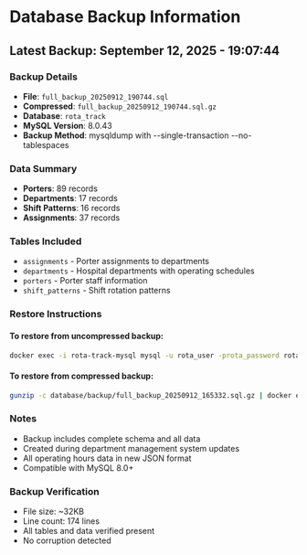# Database Backup Information

## Latest Backup: September 12, 2025 - 19:07:44

### Backup Details

- **File**: `full_backup_20250912_190744.sql`
- **Compressed**: `full_backup_20250912_190744.sql.gz`
- **Database**: `rota_track`
- **MySQL Version**: 8.0.43
- **Backup Method**: mysqldump with --single-transaction --no-tablespaces

### Data Summary

- **Porters**: 89 records
- **Departments**: 17 records
- **Shift Patterns**: 16 records
- **Assignments**: 37 records

### Tables Included

- `assignments` - Porter assignments to departments
- `departments` - Hospital departments with operating schedules
- `porters` - Porter staff information
- `shift_patterns` - Shift rotation patterns

### Restore Instructions

#### To restore from uncompressed backup:

```bash
docker exec -i rota-track-mysql mysql -u rota_user -prota_password rota_track < database/backup/full_backup_20250912_165332.sql
```

#### To restore from compressed backup:

```bash
gunzip -c database/backup/full_backup_20250912_165332.sql.gz | docker exec -i rota-track-mysql mysql -u rota_user -prota_password rota_track
```

### Notes

- Backup includes complete schema and all data
- Created during department management system updates
- All operating hours data in new JSON format
- Compatible with MySQL 8.0+

### Backup Verification

- File size: ~32KB
- Line count: 174 lines
- All tables and data verified present
- No corruption detected
